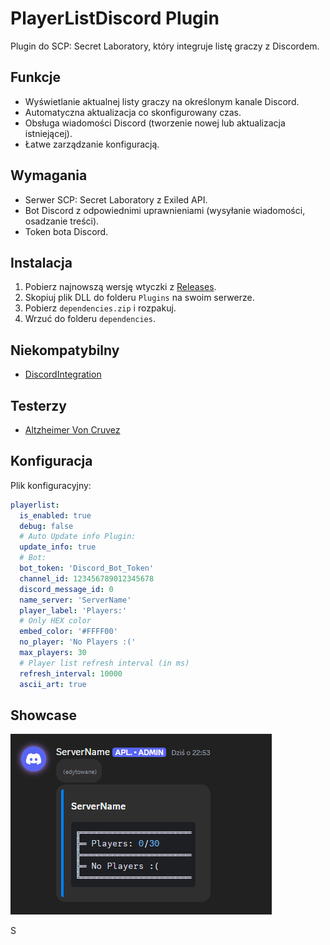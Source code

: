 # PlayerListDiscord Plugin  

Plugin do SCP: Secret Laboratory, który integruje listę graczy z Discordem.

## Funkcje  

- Wyświetlanie aktualnej listy graczy na określonym kanale Discord.  
- Automatyczna aktualizacja co skonfigurowany czas.  
- Obsługa wiadomości Discord (tworzenie nowej lub aktualizacja istniejącej).  
- Łatwe zarządzanie konfiguracją.  

## Wymagania  

- Serwer SCP: Secret Laboratory z Exiled API.  
- Bot Discord z odpowiednimi uprawnieniami (wysyłanie wiadomości, osadzanie treści).  
- Token bota Discord.   

## Instalacja  

1. Pobierz najnowszą wersję wtyczki z [Releases](https://github.com/Cat-Potato/PlayerListDiscord/releases).  
2. Skopiuj plik DLL do folderu `Plugins` na swoim serwerze.
3. Pobierz `dependencies.zip` i rozpakuj.
4. Wrzuć do folderu `dependencies`.

## Niekompatybilny
- [DiscordIntegration](https://github.com/Exiled-Team/DiscordIntegration)

## Testerzy
- [Altzheimer Von Cruvez](https://steamcommunity.com/profiles/76561199515830986/)

## Konfiguracja  

Plik konfiguracyjny:  

```yaml
playerlist:
  is_enabled: true
  debug: false
  # Auto Update info Plugin:
  update_info: true
  # Bot:
  bot_token: 'Discord_Bot_Token'
  channel_id: 123456789012345678
  discord_message_id: 0
  name_server: 'ServerName'
  player_label: 'Players:'
  # Only HEX color
  embed_color: '#FFFF00'
  no_player: 'No Players :('
  max_players: 30
  # Player list refresh interval (in ms)
  refresh_interval: 10000
  ascii_art: true
```  

## Showcase
<img src="preview1.png">

S
